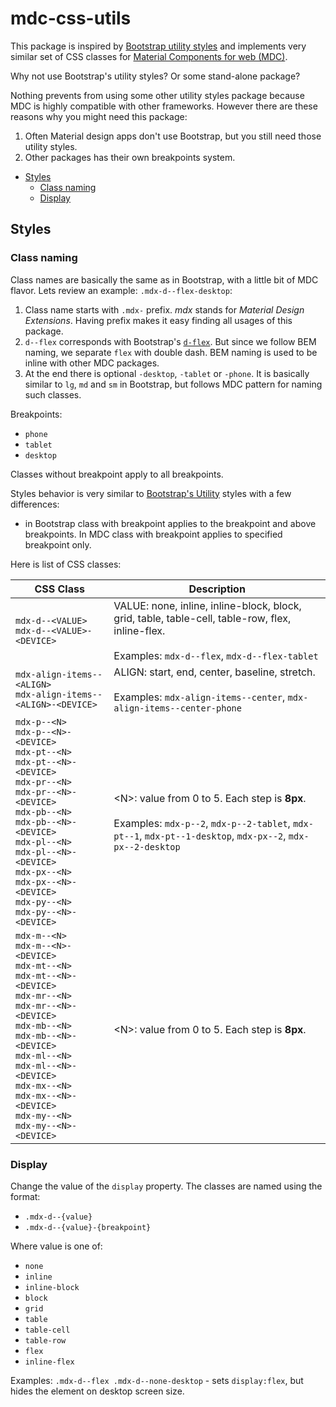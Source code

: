 # mdc-css-utils

This package is inspired by [Bootstrap utility styles](https://getbootstrap.com/docs/5.0/utilities/borders/) and implements very similar set of CSS classes for 
[Material Components for web (MDC)](https://material.io/develop/web).

Why not use Bootstrap's utility styles? Or some stand-alone package?

Nothing prevents from using some other utility styles package because MDC is highly compatible with other frameworks. However there are these reasons why you might need this package:
1. Often Material design apps don't use Bootstrap, but you still need those utility styles.
2. Other packages has their own breakpoints system.


- [Styles](#styles)
  - [Class naming](#class-naming)
  - [Display](#display)


## Styles


### Class naming

Class names are basically the same as in Bootstrap, with a little bit of MDC flavor. Lets review an example: `.mdx-d--flex-desktop`:

1. Class name starts with `.mdx-` prefix. _mdx_ stands for _Material Design Extensions_. Having prefix makes it easy finding all usages of this package.
2. `d--flex` corresponds with Bootstrap's [`d-flex`](https://getbootstrap.com/docs/5.0/utilities/display/). But since we follow BEM naming, we separate `flex` with double dash. BEM naming is used to be inline with other MDC packages.
3. At the end there is optional `-desktop`, `-tablet` or `-phone`. It is basically similar to `lg`, `md` and `sm` in Bootstrap, but follows MDC pattern for naming such classes.


Breakpoints:
- `phone`
- `tablet`
- `desktop`

Classes without breakpoint apply to all breakpoints.

Styles behavior is very similar to [Bootstrap's Utility](https://getbootstrap.com/docs/5.0/utilities/borders/) styles with a few differences:

- in Bootstrap class with breakpoint applies to the breakpoint and above breakpoints. In MDC class with breakpoint applies to specified breakpoint only.

Here is list of CSS classes:

CSS Class | Description
--- | ---
`mdx-d--<VALUE>`<br>`mdx-d--<VALUE>-<DEVICE>` | VALUE: none, inline, inline-block, block, grid, table, table-cell, table-row, flex, inline-flex.<br><br>Examples: `mdx-d--flex`, `mdx-d--flex-tablet`
`mdx-align-items--<ALIGN>`<br>`mdx-align-items--<ALIGN>-<DEVICE>` | ALIGN: start, end, center, baseline, stretch.<br><br>Examples: `mdx-align-items--center`, `mdx-align-items--center-phone`
`mdx-p--<N>`<br>`mdx-p--<N>-<DEVICE>`<br>`mdx-pt--<N>`<br>`mdx-pt--<N>-<DEVICE>`<br>`mdx-pr--<N>`<br>`mdx-pr--<N>-<DEVICE>`<br>`mdx-pb--<N>`<br>`mdx-pb--<N>-<DEVICE>`<br>`mdx-pl--<N>`<br>`mdx-pl--<N>-<DEVICE>`<br>`mdx-px--<N>`<br>`mdx-px--<N>-<DEVICE>`<br>`mdx-py--<N>`<br>`mdx-py--<N>-<DEVICE>`<br> | &lt;N&gt;: value from 0 to 5. Each step is **8px**.<br><br>Examples: `mdx-p--2`, `mdx-p--2-tablet`, `mdx-pt--1`, `mdx-pt--1-desktop`, `mdx-px--2`, `mdx-px--2-desktop`
`mdx-m--<N>`<br>`mdx-m--<N>-<DEVICE>`<br>`mdx-mt--<N>`<br>`mdx-mt--<N>-<DEVICE>`<br>`mdx-mr--<N>`<br>`mdx-mr--<N>-<DEVICE>`<br>`mdx-mb--<N>`<br>`mdx-mb--<N>-<DEVICE>`<br>`mdx-ml--<N>`<br>`mdx-ml--<N>-<DEVICE>`<br>`mdx-mx--<N>`<br>`mdx-mx--<N>-<DEVICE>`<br>`mdx-my--<N>`<br>`mdx-my--<N>-<DEVICE>`<br> | &lt;N&gt;: value from 0 to 5. Each step is **8px**.<br><br>

### Display

Change the value of the `display` property. The classes are named using the format:

- `.mdx-d--{value}`
- `.mdx-d--{value}-{breakpoint}`

Where value is one of:
- `none`
- `inline`
- `inline-block`
- `block`
- `grid`
- `table`
- `table-cell`
- `table-row`
- `flex`
- `inline-flex`

Examples: `.mdx-d--flex .mdx-d--none-desktop` - sets `display:flex`, but hides the element on desktop screen size.


